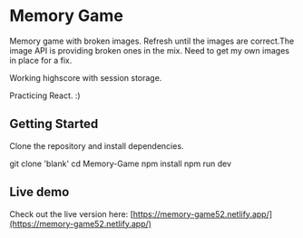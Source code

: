 
# Memory Game

Memory game with broken images. Refresh until the images are correct.The image API is providing broken ones in the mix. Need to get my
own images in place for a fix. 

Working highscore with session storage. 

Practicing React. :)

## Getting Started

Clone the repository and install dependencies.

git clone 'blank'
cd Memory-Game
npm install
npm run dev

## Live demo

Check out the live version here: [https://memory-game52.netlify.app/](https://memory-game52.netlify.app/)







